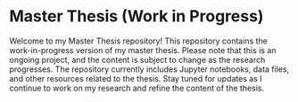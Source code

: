 # Master Thesis (Work in Progress)

Welcome to my Master Thesis repository! This repository contains the work-in-progress version of my master thesis. Please note that this is an ongoing project, and the content is subject to change as the research progresses. The repository currently includes Jupyter notebooks, data files, and other resources related to the thesis. Stay tuned for updates as I continue to work on my research and refine the content of the thesis.
